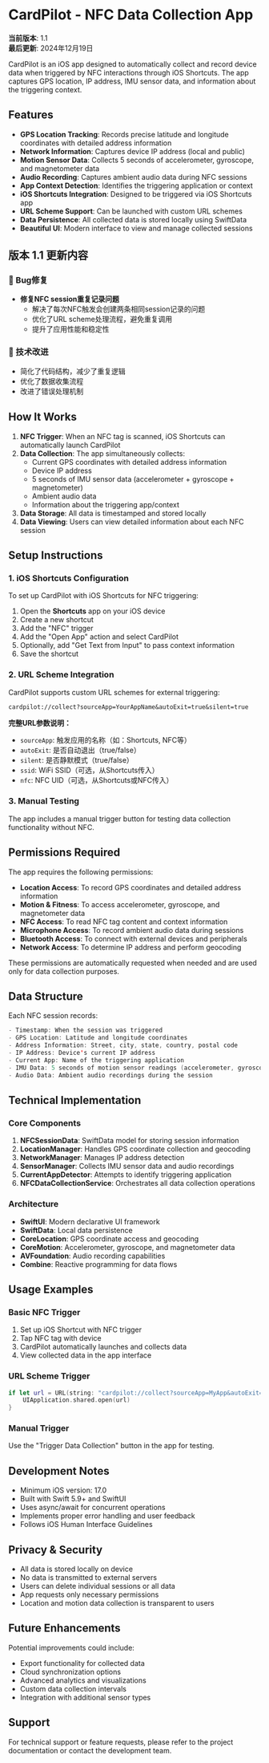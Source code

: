 # CardPilot - NFC Data Collection App

**当前版本**: 1.1  
**最后更新**: 2024年12月19日

CardPilot is an iOS app designed to automatically collect and record device data when triggered by NFC interactions through iOS Shortcuts. The app captures GPS location, IP address, IMU sensor data, and information about the triggering context.

## Features

- **GPS Location Tracking**: Records precise latitude and longitude coordinates with detailed address information
- **Network Information**: Captures device IP address (local and public)
- **Motion Sensor Data**: Collects 5 seconds of accelerometer, gyroscope, and magnetometer data
- **Audio Recording**: Captures ambient audio data during NFC sessions
- **App Context Detection**: Identifies the triggering application or context
- **iOS Shortcuts Integration**: Designed to be triggered via iOS Shortcuts app
- **URL Scheme Support**: Can be launched with custom URL schemes
- **Data Persistence**: All collected data is stored locally using SwiftData
- **Beautiful UI**: Modern interface to view and manage collected sessions

## 版本 1.1 更新内容

### 🐛 Bug修复
- **修复NFC session重复记录问题**
  - 解决了每次NFC触发会创建两条相同session记录的问题
  - 优化了URL scheme处理流程，避免重复调用
  - 提升了应用性能和稳定性

### 🔧 技术改进
- 简化了代码结构，减少了重复逻辑
- 优化了数据收集流程
- 改进了错误处理机制

## How It Works

1. **NFC Trigger**: When an NFC tag is scanned, iOS Shortcuts can automatically launch CardPilot
2. **Data Collection**: The app simultaneously collects:
   - Current GPS coordinates with detailed address information
   - Device IP address
   - 5 seconds of IMU sensor data (accelerometer + gyroscope + magnetometer)
   - Ambient audio data
   - Information about the triggering app/context
3. **Data Storage**: All data is timestamped and stored locally
4. **Data Viewing**: Users can view detailed information about each NFC session

## Setup Instructions

### 1. iOS Shortcuts Configuration

To set up CardPilot with iOS Shortcuts for NFC triggering:

1. Open the **Shortcuts** app on your iOS device
2. Create a new shortcut
3. Add the "NFC" trigger
4. Add the "Open App" action and select CardPilot
5. Optionally, add "Get Text from Input" to pass context information
6. Save the shortcut

### 2. URL Scheme Integration

CardPilot supports custom URL schemes for external triggering:

```
cardpilot://collect?sourceApp=YourAppName&autoExit=true&silent=true
```

**完整URL参数说明：**
- `sourceApp`: 触发应用的名称（如：Shortcuts, NFC等）
- `autoExit`: 是否自动退出（true/false）
- `silent`: 是否静默模式（true/false）
- `ssid`: WiFi SSID（可选，从Shortcuts传入）
- `nfc`: NFC UID（可选，从Shortcuts或NFC传入）

### 3. Manual Testing

The app includes a manual trigger button for testing data collection functionality without NFC.

## Permissions Required

The app requires the following permissions:

- **Location Access**: To record GPS coordinates and detailed address information
- **Motion & Fitness**: To access accelerometer, gyroscope, and magnetometer data
- **NFC Access**: To read NFC tag content and context information
- **Microphone Access**: To record ambient audio data during sessions
- **Bluetooth Access**: To connect with external devices and peripherals
- **Network Access**: To determine IP address and perform geocoding

These permissions are automatically requested when needed and are used only for data collection purposes.

## Data Structure

Each NFC session records:

```swift
- Timestamp: When the session was triggered
- GPS Location: Latitude and longitude coordinates
- Address Information: Street, city, state, country, postal code
- IP Address: Device's current IP address
- Current App: Name of the triggering application
- IMU Data: 5 seconds of motion sensor readings (accelerometer, gyroscope, magnetometer)
- Audio Data: Ambient audio recordings during the session
```

## Technical Implementation

### Core Components

1. **NFCSessionData**: SwiftData model for storing session information
2. **LocationManager**: Handles GPS coordinate collection and geocoding
3. **NetworkManager**: Manages IP address detection
4. **SensorManager**: Collects IMU sensor data and audio recordings
5. **CurrentAppDetector**: Attempts to identify triggering application
6. **NFCDataCollectionService**: Orchestrates all data collection operations

### Architecture

- **SwiftUI**: Modern declarative UI framework
- **SwiftData**: Local data persistence
- **CoreLocation**: GPS coordinate access and geocoding
- **CoreMotion**: Accelerometer, gyroscope, and magnetometer data
- **AVFoundation**: Audio recording capabilities
- **Combine**: Reactive programming for data flows

## Usage Examples

### Basic NFC Trigger
1. Set up iOS Shortcut with NFC trigger
2. Tap NFC tag with device
3. CardPilot automatically launches and collects data
4. View collected data in the app interface

### URL Scheme Trigger
```swift
if let url = URL(string: "cardpilot://collect?sourceApp=MyApp&autoExit=true&silent=true") {
    UIApplication.shared.open(url)
}
```

### Manual Trigger
Use the "Trigger Data Collection" button in the app for testing.

## Development Notes

- Minimum iOS version: 17.0
- Built with Swift 5.9+ and SwiftUI
- Uses async/await for concurrent operations
- Implements proper error handling and user feedback
- Follows iOS Human Interface Guidelines

## Privacy & Security

- All data is stored locally on device
- No data is transmitted to external servers
- Users can delete individual sessions or all data
- App requests only necessary permissions
- Location and motion data collection is transparent to users

## Future Enhancements

Potential improvements could include:
- Export functionality for collected data
- Cloud synchronization options
- Advanced analytics and visualizations
- Custom data collection intervals
- Integration with additional sensor types

## Support

For technical support or feature requests, please refer to the project documentation or contact the development team.
